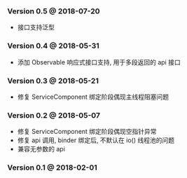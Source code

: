 ### Version 0.5 @ 2018-07-20
+ 接口支持泛型

### Version 0.4 @ 2018-05-31
+ 添加 Observable 响应式接口支持, 用于多段返回的 api 接口

### Version 0.3 @ 2018-05-21
+ 修复 ServiceComponent 绑定阶段偶现主线程阻塞问题

### Version 0.2 @ 2018-05-07
+ 修复 ServiceComponent 绑定阶段偶现空指针异常
+ 修复 api 调用, binder 绑定后, 不默认在 io() 线程池的问题
+ 兼容无参数的 api
    
    
### Version 0.1 @ 2018-02-01
